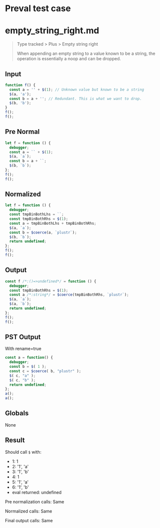 # Preval test case

# empty_string_right.md

> Type tracked > Plus > Empty string right
>
> When appending an empty string to a value known to be a string, the operation is essentially a noop and can be dropped.

## Input

`````js filename=intro
function f() {
  const a = '' + $(1); // Unknown value but known to be a string
  $(a, 'a');
  const b = a + ''; // Redundant. This is what we want to drop.
  $(b, 'b');
}
f();
f();
`````

## Pre Normal


`````js filename=intro
let f = function () {
  debugger;
  const a = `` + $(1);
  $(a, `a`);
  const b = a + ``;
  $(b, `b`);
};
f();
f();
`````

## Normalized


`````js filename=intro
let f = function () {
  debugger;
  const tmpBinBothLhs = ``;
  const tmpBinBothRhs = $(1);
  const a = tmpBinBothLhs + tmpBinBothRhs;
  $(a, `a`);
  const b = $coerce(a, `plustr`);
  $(b, `b`);
  return undefined;
};
f();
f();
`````

## Output


`````js filename=intro
const f /*:()=>undefined*/ = function () {
  debugger;
  const tmpBinBothRhs = $(1);
  const a /*:string*/ = $coerce(tmpBinBothRhs, `plustr`);
  $(a, `a`);
  $(a, `b`);
  return undefined;
};
f();
f();
`````

## PST Output

With rename=true

`````js filename=intro
const a = function() {
  debugger;
  const b = $( 1 );
  const c = $coerce( b, "plustr" );
  $( c, "a" );
  $( c, "b" );
  return undefined;
};
a();
a();
`````

## Globals

None

## Result

Should call `$` with:
 - 1: 1
 - 2: '1', 'a'
 - 3: '1', 'b'
 - 4: 1
 - 5: '1', 'a'
 - 6: '1', 'b'
 - eval returned: undefined

Pre normalization calls: Same

Normalized calls: Same

Final output calls: Same
